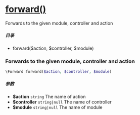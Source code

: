 [forward()](http://twinh.github.com/widget/api/forward)
=======================================================

Forwards to the given module, controller and action

##### 目录
* forward($action, $controller, $module)

### Forwards to the given module, controller and action
```php
\Forward forward($action, $controller, $module)
```

##### 参数
* **$action** `string` The name of action
* **$controller** `string|null` The name of controller
* **$module** `string|null` The name of module

